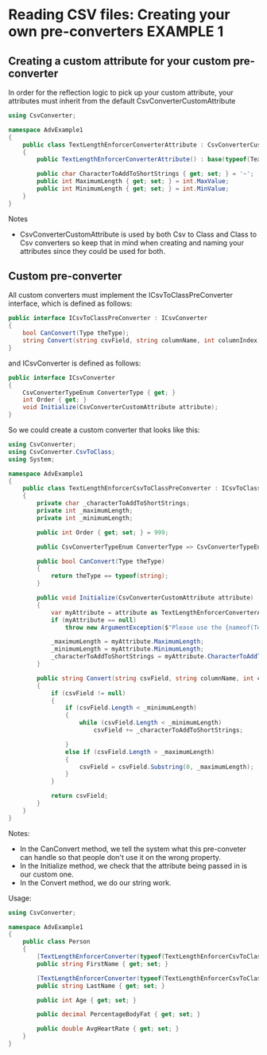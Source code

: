 # Reading CSV files:  Creating your own pre-converters EXAMPLE 1

## Creating a custom attribute for your custom pre-converter
In order for the reflection logic to pick up your custom attribute, your attributes must inherit from the default CsvConverterCustomAttribute
```C#
using CsvConverter;

namespace AdvExample1
{
    public class TextLengthEnforcerConverterAttribute : CsvConverterCustomAttribute
    {
        public TextLengthEnforcerConverterAttribute() : base(typeof(TextLengthEnforcerCsvToClassPreConverter)) { }

        public char CharacterToAddToShortStrings { get; set; } = '~';
        public int MaximumLength { get; set; } = int.MaxValue;
        public int MinimumLength { get; set; } = int.MinValue;
    }
}
```
Notes
- CsvConverterCustomAttribute is used by both Csv to Class and Class to Csv converters so keep that in mind when creating and naming your attributes since they could be used for both.

## Custom pre-converter
All custom converters must implement the ICsvToClassPreConverter interface, which is defined as follows:
```C#
public interface ICsvToClassPreConverter : ICsvConverter
{
    bool CanConvert(Type theType);
    string Convert(string csvField, string columnName, int columnIndex, int rowNumber);
}
```
and ICsvConverter is defined as follows:
```c#
public interface ICsvConverter
{
    CsvConverterTypeEnum ConverterType { get; }
    int Order { get; }
    void Initialize(CsvConverterCustomAttribute attribute);
}
```

So we could create a custom converter that looks like this:
```c#
using CsvConverter;
using CsvConverter.CsvToClass;
using System;

namespace AdvExample1
{
    public class TextLengthEnforcerCsvToClassPreConverter : ICsvToClassPreConverter
    {
        private char _characterToAddToShortStrings;
        private int _maximumLength;
        private int _minimumLength;

        public int Order { get; set; } = 999;

        public CsvConverterTypeEnum ConverterType => CsvConverterTypeEnum.CsvToClassPre;

        public bool CanConvert(Type theType)
        {
            return theType == typeof(string);
        }

        public void Initialize(CsvConverterCustomAttribute attribute)
        {
            var myAttribute = attribute as TextLengthEnforcerConverterAttribute;
            if (myAttribute == null)
                throw new ArgumentException($"Please use the {nameof(TextLengthEnforcerConverterAttribute)} attribute with this pre-converter!");

            _maximumLength = myAttribute.MaximumLength;
            _minimumLength = myAttribute.MinimumLength;
            _characterToAddToShortStrings = myAttribute.CharacterToAddToShortStrings;
        }

        public string Convert(string csvField, string columnName, int columnIndex, int rowNumber)
        {
            if (csvField != null)
            {
                if (csvField.Length < _minimumLength)
                {
                    while (csvField.Length < _minimumLength)
                        csvField += _characterToAddToShortStrings;

                }
                else if (csvField.Length > _maximumLength)
                {
                    csvField = csvField.Substring(0, _maximumLength);
                }
            }

            return csvField;
        }
    }
}
```

Notes:
- In the CanConvert method, we tell the system what this pre-conveter can handle so that people don't use it on the wrong property.
- In the Initialize method, we check that the attribute being passed in is our custom one.
- In the Convert method, we do our string work.

Usage:
```C#
using CsvConverter;

namespace AdvExample1
{
    public class Person
    {
        [TextLengthEnforcerConverter(typeof(TextLengthEnforcerCsvToClassPreConverter), MinimumLength = 5, MaximumLength = 50)]
        public string FirstName { get; set; }

        [TextLengthEnforcerConverter(typeof(TextLengthEnforcerCsvToClassPreConverter), MinimumLength = 5, MaximumLength = 50)]
        public string LastName { get; set; }

        public int Age { get; set; }

        public decimal PercentageBodyFat { get; set; }

        public double AvgHeartRate { get; set; }        
    }
}
```